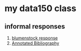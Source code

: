 # my data150 class  

## informal responses  

1. [blumenstock response](https://breej27.github.io/data150-bree/response1.html)
2. [Annotated Bibliography](https://breej27.github.io/data150-bree/Annotated_Bibliography.html)
